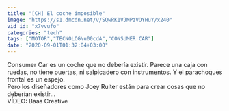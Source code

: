 ```yaml
---
title: "[CH] El coche imposible"
image: "https://s1.dmcdn.net/v/SQwRK1VJMPzVOYHuY/x240"
vid_id: "x7vvufo"
categories: "tech"
tags: ["MOTOR","TECNOLOG\u00cdA","CONSUMER CAR"]
date: "2020-09-01T01:32:04+03:00"
---
```

Consumer Car es un coche que no debería existir.  Parece una caja con ruedas, no tiene puertas, ni salpicadero con instrumentos. Y el parachoques frontal es un espejo.  <br>Pero los diseñadores como Joey Ruiter están para crear cosas que no deberían existir...  <br>VÍDEO: Baas Creative
